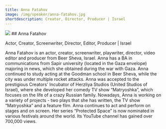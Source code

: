 ```yaml
---
title: Anna Fatahov 
image: /img/speaker/anna-fatahov.jpg
shortdescription: Creator, Director, Producer | Israel  
---
```

<img src="/img/speaker/anna-fatahov.jpg">
## Anna Fatahov

Actor, Creator, Screenwriter, Director, Editor, Producer | Israel 

Anna Fatahov is an actor, creator, screenwriter, playwriter, director, video editor and producer from Beer Sheva, Israel. Anna has a BA in communications from Sapir university (located in the Gaza envelope) majoring in news, which she obtained during the war with Gaza. Anna continued to study acting at the Goodman school in Beer Sheva, while the city was under multiple rocket attacks. Anna was accepted to the prestigious Creators' Incubator of Herzliya Studios (United Studios of Israel), where she developed her comedy TV show “Matryoshka”, which focuses on the life of a crazy Russian family.  Nowadays, Anna is working on a variety of projects - two plays that she has written, the TV show “Matryoshka” and a feature film. Anna continues to act and perform on stages and on screen. Her series “Protected Space” is now nominated in various festivals around the world. Its YouTube channel has gained over 700,000 views.  

